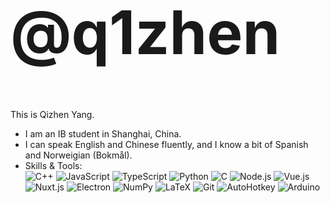 <h1 style="font-size: 96px">@q1zhen</h1>

This is Qizhen Yang.

- I am an IB student in Shanghai, China.
- I can speak English and Chinese fluently, and I know a bit of Spanish and Norweigian (Bokmål).
- Skills & Tools: <br/>
![C++](https://img.shields.io/badge/C%2B%2B-512BD4?logo=cplusplus&style=for-the-badge)
![JavaScript](https://img.shields.io/badge/JavaScript-000000?logo=javascript&style=for-the-badge)
![TypeScript](https://img.shields.io/badge/TypeScript-3178C6?logo=typescript&style=for-the-badge&logoColor=ffffff)
![Python](https://img.shields.io/badge/Python-3776AB?logo=python&style=for-the-badge&logoColor=ffdd54)
![C](https://img.shields.io/badge/C-A8B9CC?logo=c&style=for-the-badge&logoColor=000000)
![Node.js](https://img.shields.io/badge/Node.js-5FA04E?logo=nodedotjs&style=for-the-badge&logoColor=ffffff)
![Vue.js](https://img.shields.io/badge/Vue.js-4FC08D?logo=vuedotjs&style=for-the-badge&logoColor=ffffff)
![Nuxt.js](https://img.shields.io/badge/Nuxt.js-00DC82?logo=nuxtdotjs&style=for-the-badge&logoColor=ffffff)
![Electron](https://img.shields.io/badge/Electron-47848F?logo=electron&style=for-the-badge&logoColor=ffffff)
![NumPy](https://img.shields.io/badge/NumPy-013243?logo=numpy&style=for-the-badge&logoColor=ffffff)
![LaTeX](https://img.shields.io/badge/LaTeX-008080?logo=latex&style=for-the-badge)
![Git](https://img.shields.io/badge/Git-F05032?logo=git&style=for-the-badge&logoColor=ffffff)
![AutoHotkey](https://img.shields.io/badge/AutoHotkey-334455?logo=autohotkey&style=for-the-badge)
![Arduino](https://img.shields.io/badge/Arduino-00878F?logo=arduino&style=for-the-badge)
